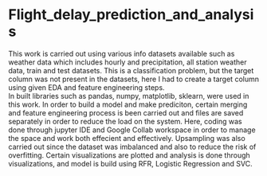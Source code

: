 # Flight_delay_prediction_and_analysis
This work is carried out using various info datasets available such as weather data which includes hourly and precipitation, all station weather data, train and test datasets. This is a classification problem, but the target column was not present in the datasets, here I had to create a target column using given EDA and feature engineering steps.  
In built libraries such as pandas, numpy, matplotlib, sklearn, were used in this work.
In order to build a model and make prediciton, certain merging and feature engineering process is been carried out and files are saved separately in order to reduce the load on the system.
Here, coding was done through jupyter IDE and Google Collab workspace in order to manage the space and work both effecient and effectively. Upsampling was also carried out since the dataset was imbalanced and also to reduce the risk of overfitting.
Certain visualizations are plotted and analysis is done through visualizations, and model is build using RFR, Logistic Regression and SVC.
